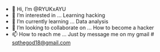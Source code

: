 - 👋 Hi, I’m @RYUKxAYU
- 👀 I’m interested in ... Learning hacking
- 🌱 I’m currently learning ... Data analysis
- 💞️ I’m looking to collaborate on ... How to become a hacker
- 📫 How to reach me ... Just by message me on my gmail # sqthegod18@gmail.com

<!---
RYUKxAYU/RYUKxAYU is a ✨ special ✨ repository because its `README.md` (this file) appears on your GitHub profile.
You can click the Preview link to take a look at your changes.
--->
